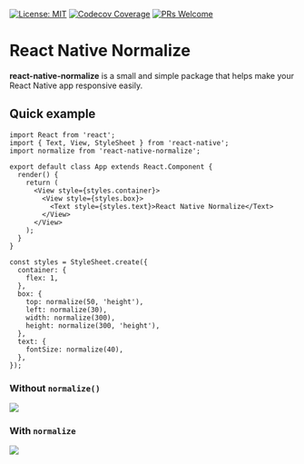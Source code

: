 [![License: MIT](https://img.shields.io/badge/License-MIT-blue.svg)](https://opensource.org/licenses/MIT)
[![Codecov Coverage](https://img.shields.io/codecov/c/github/NewBieBR/react-native-normalize.svg?style=popout)](https://codecov.io/gh/NewBieBR/typescript-react-native-starter)
[![PRs Welcome](https://img.shields.io/badge/PRs-welcome-brightgreen.svg)](./CONTRIBUTING.md)

# React Native Normalize

**react-native-normalize** is a small and simple package that helps make your React Native app responsive easily.

## Quick example

```JSX
import React from 'react';
import { Text, View, StyleSheet } from 'react-native';
import normalize from 'react-native-normalize';

export default class App extends React.Component {
  render() {
    return (
      <View style={styles.container}>
        <View style={styles.box}>
          <Text style={styles.text}>React Native Normalize</Text>
        </View>
      </View>
    );
  }
}

const styles = StyleSheet.create({
  container: {
    flex: 1,
  },
  box: {
    top: normalize(50, 'height'),
    left: normalize(30),
    width: normalize(300),
    height: normalize(300, 'height'),
  },
  text: {
    fontSize: normalize(40),
  },
});

```

### Without `normalize()`
![](https://i.imgur.com/Eb0C2hL.png)
### With `normalize`
![](https://i.imgur.com/GQ8sTtk.png)
